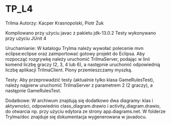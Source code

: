 # TP_L4
Trilma
Autorzy: Kacper Krasnopolski, Piotr Żuk

Kompilowano przy użyciu javac z pakietu jdk-13.0.2
Testy wykonywano przy użyciu JUnit 4

Uruchamianie: 
W katalogu Trylma należy wywołać polecenie mvn eclipse:eclipse oraz zaimportować gotowy projekt do Eclipsa.
Aby rozpocząć rozgrywkę należy uruchomić TrilmaServer, podając w linii komend liczbę graczy (2, 3, 4 lub 6),
a następnie uruchomić odpowiednią liczbę aplikacji TrilmaClient. Piony przemieszczamy myszką.

Testy:
Aby przeprowadzić testy (aktualnie tylko klasa GameRulesTest), należy najpierw uruchomić TrilmaServer z parametrem 2 (2 graczy), a następnie GameRulesTest. 

Dodatkowe:
W archiwum znajdują się dodatkowo dwa diagramy: klas i aktywności, odpowiednio class_diagram.drawio i activity_diagram.drawio,
do otwarcia np. przy użyciu edytora ze strony app.diagrams.net. W folderze Trylma/doc znajduje się dokumentacja wygenerowana
w javadocu.
